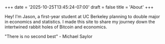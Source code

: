 +++
date = '2025-10-25T13:45:24-07:00'
draft = false
title = 'About'
+++

Hey! I'm Jason, a first-year student at UC Berkeley planning to double major in economics and statistics. I made this site to share my journey down the intertwined rabbit holes of Bitcoin and economics.

"There is no second best" - Michael Saylor